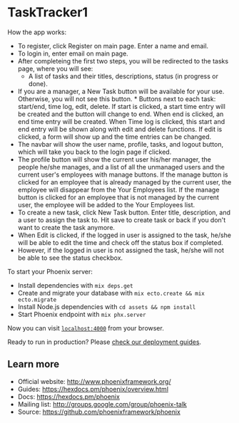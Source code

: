 # TaskTracker1

How the app works: 
  * To register, click Register on main page. Enter a name and email.
  * To login in, enter email on main page.
  * After completeing the first two steps, you will be redirected to the tasks page, where you will see:
  	* A list of tasks and their titles, descriptions, status (in progress or done). 
   * If you are a manager, a New Task button will be available for your use. Otherwise, you will not see this button.
  	* Buttons next to each task: start/end, time log, edit, delete. If start is clicked, a start time entry will be created and the button will change to end. When end is clicked, an end time entry will be created. When Time log is clicked, this start and end entry will be shown along with edit and delete functions. If edit is clicked, a form will show up and the time entries can be changed. 
  * The navbar will show the user name, profile, tasks, and logout button, which will take you back to the login page if clicked.
   * The profile button will show the current user his/her manager, the people he/she manages, and a list of all the unmanaged users and the current user's employees with manage buttons. If the manage button is clicked for an employee that is already managed by the current user, the employee will disappear from the Your Employees list. If the manage button is clicked for an employee that is not managed by the current user, the employee will be added to the Your Employees list. 
  * To create a new task, click New Task button. Enter title, description, and a user to assign the task to. Hit save to create task or back if you don't want to create the task anymore.
  * When Edit is clicked, if the logged in user is assigned to the task, he/she will be able to edit the time and check off the status box if completed.
  * However, if the logged in user is not assigned the task, he/she will not be able to see the status checkbox.

To start your Phoenix server:

  * Install dependencies with `mix deps.get`
  * Create and migrate your database with `mix ecto.create && mix ecto.migrate`
  * Install Node.js dependencies with `cd assets && npm install`
  * Start Phoenix endpoint with `mix phx.server`

Now you can visit [`localhost:4000`](http://localhost:4000) from your browser.

Ready to run in production? Please [check our deployment guides](https://hexdocs.pm/phoenix/deployment.html).

## Learn more

  * Official website: http://www.phoenixframework.org/
  * Guides: https://hexdocs.pm/phoenix/overview.html
  * Docs: https://hexdocs.pm/phoenix
  * Mailing list: http://groups.google.com/group/phoenix-talk
  * Source: https://github.com/phoenixframework/phoenix
